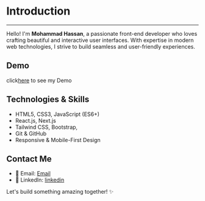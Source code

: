 # Introduction
---
Hello! I'm **Mohammad Hassan**, a passionate front-end developer who loves crafting beautiful and interactive user interfaces. With expertise in modern web technologies, I strive to build seamless and user-friendly experiences.

## Demo 
click[here](https://waseqx.github.io/profile/) to see my Demo

##  Technologies & Skills
- HTML5, CSS3, JavaScript (ES6+)
- React.js, Next.js
- Tailwind CSS, Bootstrap, 
- Git & GitHub
- Responsive & Mobile-First Design

##  Contact Me
- 📧 Email: [Email](mailto:waseq23x@gmail.com)
- 🔗 LinkedIn: [linkedin](://http://linkedin.com/in/waseq333 )

Let's build something amazing together! ✨

